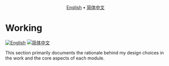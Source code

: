 <p align="center">
  <a href="https://github.com/ChenMiaoi/GSoC-2025-Final-Report/blob/main/more-details/working/README.md">English</a> •
  <a href="https://github.com/ChenMiaoi/GSoC-2025-Final-Report/blob/main/more-details/working/README_zh.md">简体中文</a>
</p>

# Working

[![English](https://img.shields.io/badge/Language-English-blue)](https://github.com/ChenMiaoi/GSoC-2025-Final-Report/blob/main/more-details/working/README)
[![简体中文](https://img.shields.io/badge/语言-简体中文-red)](https://github.com/ChenMiaoi/GSoC-2025-Final-Report/blob/main/more-details/working/README_zh.md)

This section primarily documents the rationale behind my design choices in the work and the core aspects of each module.
